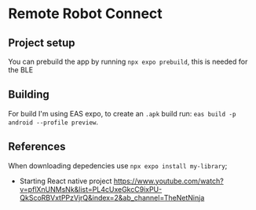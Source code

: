<!--
 Copyright (c) 2023 Rafael Farias

 This software is released under the MIT License.
 https://opensource.org/licenses/MIT
-->

# Remote Robot Connect

## Project setup

You can prebuild the app by running `npx expo prebuild`, this is needed for the BLE

## Building

For build I'm using EAS expo, to create an `.apk` build run:
`eas build -p android --profile preview`.

## References

When downloading depedencies use `npx expo install my-library`;

-   Starting React native project https://www.youtube.com/watch?v=pflXnUNMsNk&list=PL4cUxeGkcC9ixPU-QkScoRBVxtPPzVjrQ&index=2&ab_channel=TheNetNinja
